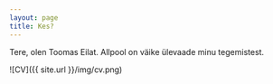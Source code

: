 ```yaml
---
layout: page
title: Kes?
---
```

Tere, olen Toomas Eilat. Allpool on väike ülevaade minu tegemistest.

![CV]({{ site.url }}/img/cv.png)
